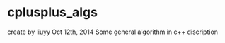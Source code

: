 cplusplus_algs
==============

create by liuyy Oct 12th, 2014
Some general algorithm in c++ discription
